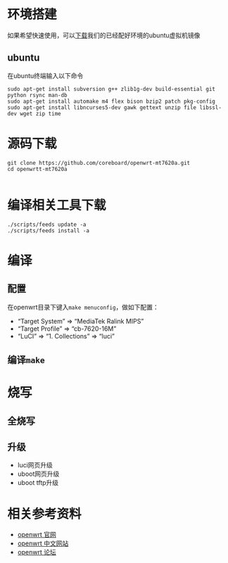 # 环境搭建
如果希望快速使用，可以[下载](link)我们的已经配好环境的ubuntu虚拟机镜像
## ubuntu
在ubuntu终端输入以下命令
```
sudo apt-get install subversion g++ zlib1g-dev build-essential git python rsync man-db
sudo apt-get install automake m4 flex bison bzip2 patch pkg-config 
sudo apt-get install libncurses5-dev gawk gettext unzip file libssl-dev wget zip time
```

# 源码下载
```
git clone https://github.com/coreboard/openwrt-mt7620a.git
cd openwrtt-mt7620a


```
# 编译相关工具下载
```
./scripts/feeds update -a
./scripts/feeds install -a
```
# 编译
## 配置
在openwrt目录下键入`make menuconfig`，做如下配置：
- “Target System” ⇒ “MediaTek Ralink MIPS”
- “Target Profile” ⇒ “cb-7620-16M”
- “LuCI” ⇒ “1. Collections” ⇒ “luci”

## 编译`make`

# 烧写
## 全烧写
## 升级
- luci网页升级
- uboot网页升级
- uboot tftp升级

# 相关参考资料
- [openwrt 官网](https://openwrt.org/) 
- [openwrt 中文网站](http://www.openwrt.org.cn/) 
- [openwrt 论坛](http://www.openwrt.org.cn/bbs/forum.php) 
